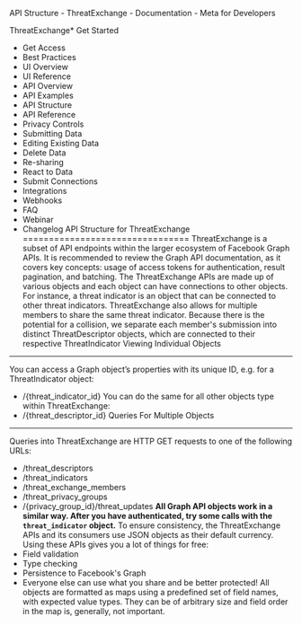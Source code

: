API Structure - ThreatExchange - Documentation - Meta for Developers

ThreatExchange* Get Started
* Get Access
* Best Practices
* UI Overview
* UI Reference
* API Overview
* API Examples
* API Structure
* API Reference
* Privacy Controls
* Submitting Data
* Editing Existing Data
* Delete Data
* Re-sharing
* React to Data
* Submit Connections
* Integrations
* Webhooks
* FAQ
* Webinar
* Changelog
API Structure for ThreatExchange
================================
ThreatExchange is a subset of API endpoints within the larger ecosystem of Facebook Graph APIs. It is recommended to review the Graph API documentation, as it covers key concepts: usage of access tokens for authentication, result pagination, and batching.
The ThreatExchange APIs are made up of various objects and each object can have connections to other objects. For instance, a threat indicator is an object that can be connected to other threat indicators.
ThreatExchange also allows for multiple members to share the same threat indicator. Because there is the potential for a collision, we separate each member's submission into distinct ThreatDescriptor objects, which are connected to their respective ThreatIndicator
Viewing Individual Objects
--------------------------
You can access a Graph object’s properties with its unique ID, e.g. for a ThreatIndicator object:
* /{threat\_indicator\_id}
You can do the same for all other objects type within ThreatExchange:
* /{threat\_descriptor\_id}
Queries For Multiple Objects
----------------------------
Queries into ThreatExchange are HTTP GET requests to one of the following URLs:
* /threat\_descriptors
* /threat\_indicators
* /threat\_exchange\_members
* /threat\_privacy\_groups
* /{privacy\_group\_id}/threat\_updates
**All Graph API objects work in a similar way. After you have authenticated, try some calls with the `threat_indicator` object.**
To ensure consistency, the ThreatExchange APIs and its consumers use JSON objects as their default currency. Using these APIs gives you a lot of things for free:
* Field validation
* Type checking
* Persistence to Facebook's Graph
* Everyone else can use what you share and be better protected!
All objects are formatted as maps using a predefined set of field names, with expected value types. They can be of arbitrary size and field order in the map is, generally, not important.